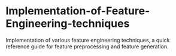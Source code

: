 # Implementation-of-Feature-Engineering-techniques
Implementation of various feature engineering techniques, a quick reference guide for feature preprocessing and feature generation.

